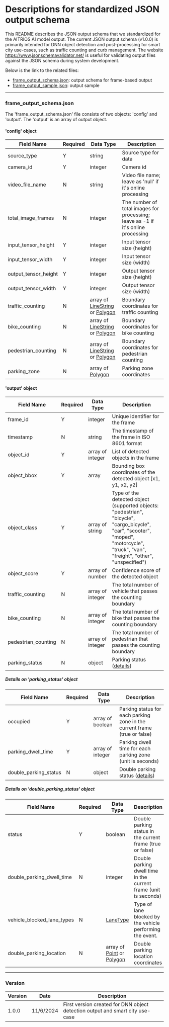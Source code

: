 # Descriptions for standardized JSON output schema

This README describes the JSON output schema that we standardized for the AITRIOS AI model output. The current JSON output schema (v1.0.0) is primarily intended for DNN object detection and post-processing for smart city use-cases, such as traffic counting and curb management. The website https://www.jsonschemavalidator.net/ is useful for validating output files against the JSON schema during system development.

Below is the link to the related files:
- [frame_output_schema.json](https://github.com/smart-camera-engagement/eval-ai-models/blob/main/smart_city_json_output/frame_output_schema.json): output schema for frame-based output
- [frame_output_sample.json](https://github.com/smart-camera-engagement/eval-ai-models/blob/main/smart_city_json_output/frame_output_sample.json): output sample

----

### frame_output_schema.json
The 'frame_output_schema.json' file consists of two objects: 'config' and 'output'. The 'output' is an array of output object.

#### 'config' object
| Field Name            | Required  | Data Type | Description |
|-----------------------|-----------|-----------|-------------|
| source_type           |   Y       | string    | Source type for data |
| camera_id             |   Y       | integer   | Camera id |
| video_file_name       |   N       | string    | Video file name; leave as 'null' if it's online processing |
| total_image_frames    |   N       | integer   | The number of total images for processing; leave as -1 if it's online processing |
| input_tensor_height   |   Y       | integer   | Input tensor size (height) |
| input_tensor_width    |   Y       | integer   | Input tensor size (width) |
| output_tensor_height  |   Y       | integer   | Output tensor size (height) |
| output_tensor_width   |   Y       | integer   | Output tensor size (width) |
| traffic_counting      |   N       | array of [LineString](https://datatracker.ietf.org/doc/html/rfc7946#appendix-A.2) or [Polygon](https://datatracker.ietf.org/doc/html/rfc7946#appendix-A.3)     | Boundary coordinates for traffic counting |
| bike_counting         |   N       | array of [LineString](https://datatracker.ietf.org/doc/html/rfc7946#appendix-A.2) or [Polygon](https://datatracker.ietf.org/doc/html/rfc7946#appendix-A.3)  | Boundary coordinates for bike counting |
| pedestrian_counting   |   N       | array of [LineString](https://datatracker.ietf.org/doc/html/rfc7946#appendix-A.2) or [Polygon](https://datatracker.ietf.org/doc/html/rfc7946#appendix-A.3)    | Boundary coordinates for pedestrian counting |
| parking_zone          |   N       | array of [Polygon](https://datatracker.ietf.org/doc/html/rfc7946#appendix-A.3)     | Parking zone coordinates |

#### 'output' object
| Field Name | Required  | Data Type | Description |
|------------|-----------|-----------|-------------|
| frame_id  |   Y       | integer    | Unique identifier for the frame |
| timestamp  |   N       | string    | The timestamp of the frame in ISO 8601 format |
| object_id   |   Y       | array of integer   | List of detected objects in the frame |
| object_bbox    |   Y       | array     | Bounding box coordinates of the detected object [x1, y1, x2, y2] |
| object_class  |   Y       | array of string    | Type of the detected object (supported objects: "pedestrian", "bicycle", "cargo_bicycle", "car", "scooter", "moped", "motorcycle", "truck", "van", "freight", "other", "unspecified")|
| object_score       |   Y       | array of number    | Confidence score of the detected object |
| traffic_counting       |   N       | array of integer    | The total number of vehicle that passes the counting boundary |
| bike_counting |   N       |  array of integer     | The total number of bike that passes the counting boundary |
| pedestrian_counting |   N       |  array of integer     | The total number of pedestrian that passes the counting boundary |
| parking_status |   N       | object     | Parking status ([details](https://github.com/smart-camera-engagement/eval-ai-models/tree/main/smart_city_json_output#more-details-on-parking-status)) |

##### Details on 'parking_status' object
| Field Name | Required  | Data Type | Description |
|------------|-----------|-----------|-------------|
| occupied |   Y       | array of boolean     | Parking status for each parking zone in the current frame (true or false) |
| parking_dwell_time |   Y       | array of integer     | Parking dwell time for each parking zone (unit is seconds) |
| double_parking_status |   N       | object    | Double parking status ([details](https://github.com/smart-camera-engagement/eval-ai-models/tree/main/smart_city_json_output#more-details-on-double-parking-status)) |

##### Details on 'double_parking_status' object
| Field Name | Required  | Data Type | Description |
|------------|-----------|-----------|-------------|
| status |   Y       | boolean     | Double parking status in the current frame (true or false) |
| double_parking_dwell_time |   N       | integer     | Double parking dwell time in the current frame (unit is seconds) |
| vehicle_blocked_lane_types |   N       | [LaneType](https://github.com/openmobilityfoundation/curb-data-specification/tree/main/events#lane-type)    | Type of lane blocked by the vehicle performing the event. |
| double_parking_location |   N       | array of [Point](https://datatracker.ietf.org/doc/html/rfc7946#appendix-A.1) or [Polygon](https://datatracker.ietf.org/doc/html/rfc7946#appendix-A.3)    | Double parking location coordinates |


----
### Version
|   Version  |   Date    | Description |
|------------|-----------|-------------|
| 1.0.0      | 11/6/2024 | First version created for DNN object detection output and smart city use-case |
